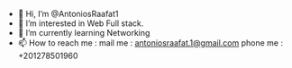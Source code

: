 - 👋 Hi, I’m @AntoniosRaafat1
- 👀 I’m interested in Web Full stack.
- 🌱 I’m currently learning Networking
- 📫 How to reach me :
mail me : antoniosraafat.1@gmail.com
phone me : +201278501960

<!---
AntoniosRaafat1/AntoniosRaafat1 is a ✨ special ✨ repository because its `README.md` (this file) appears on your GitHub profile.
You can click the Preview link to take a look at your changes.
--->
